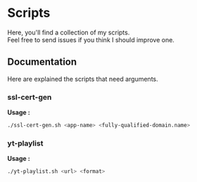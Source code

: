 # Scripts
Here, you'll find a collection of my scripts.<br/>
Feel free to send issues if you think I should improve one.

## Documentation
Here are explained the scripts that need arguments.

### ssl-cert-gen
**Usage :**
```bash
./ssl-cert-gen.sh <app-name> <fully-qualified-domain.name>
```

### yt-playlist
**Usage :**
```bash
./yt-playlist.sh <url> <format>
```

